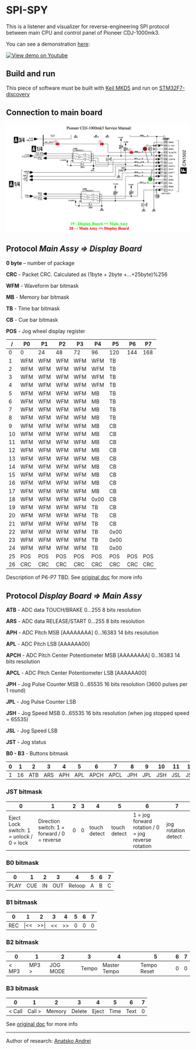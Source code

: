 # SPI-SPY

This is a listener and visualizer for reverse-engineering SPI protocol between main CPU and control panel of Pioneer CDJ-1000mk3.

You can see a demonstration [here](https://www.youtube.com/watch?v=yRItR1R8qdQ):

[![View demo on Youtube](https://img.youtube.com/vi/yRItR1R8qdQ/0.jpg)](https://www.youtube.com/watch?v=yRItR1R8qdQ)

## Build and run
This piece of software must be built with [Keil MKD5](http://www2.keil.com/mdk5/) and run on [STM32F7-discovery](http://www.st.com/en/evaluation-tools/32f746gdiscovery.html)

## Connection to main board

![rw](https://github.com/DjFix/spi-spy/blob/master/Doc/Schematics.png)


## Protocol *Main Assy => Display Board*

**0 byte** – number of package

**CRC** - Packet CRC. Calculated as (1byte + 2byte +…+25byte)%256

**WFM** - Waveform bar bitmask

**MB** - Memory bar bitmask

**TB** - Time bar bitmask

**CB** - Cue bar bitmask

**POS** - Jog wheel display register


| / | P0  | P1  | P2  | P3  |  P4  |  P5 |  P6 | P7  |
|---|-----|-----|-----|-----|------|-----|-----|-----|
| 0 | 0   | 24  | 48  | 72  | 96   | 120 | 144 | 168 |
| 1 | WFM | WFM | WFM | WFM | WFM  | TB  |     |     |
| 2 | WFM | WFM | WFM | WFM | WFM  | TB  |     |     |
| 3 | WFM | WFM | WFM | WFM | WFM  | TB  |     |     |
| 4 | WFM | WFM | WFM | WFM | WFM  | TB  |     |     |
| 5 | WFM | WFM | WFM | WFM | MB   | TB  |     |     |
| 6 | WFM | WFM | WFM | WFM | MB   | TB  |     |     |
| 7 | WFM | WFM | WFM | WFM | MB   | TB  |     |     |
| 8 | WFM | WFM | WFM | WFM | MB   | TB  |     |     |
| 9 | WFM | WFM | WFM | WFM | MB   | CB  |     |     |
|10 | WFM | WFM | WFM | WFM | MB   | CB  |     |     |
|11 | WFM | WFM | WFM | WFM | MB   | CB  |     |     |
|12 | WFM | WFM | WFM | WFM | MB   | CB  |     |     |
|13 | WFM | WFM | WFM | WFM | MB   | CB  |     |     |
|14 | WFM | WFM | WFM | WFM | MB   | CB  |     |     |
|15 | WFM | WFM | WFM | WFM | MB   | CB  |     |     |
|16 | WFM | WFM | WFM | WFM | MB   | CB  |     |     |
|17 | WFM | WFM | WFM | WFM | MB   | CB  |     |     |
|18 | WFM | WFM | WFM | WFM | 0x00 | CB  |     |     |
|19 | WFM | WFM | WFM | WFM | TB   | CB  |     |     |
|20 | WFM | WFM | WFM | WFM | TB   | CB  |     |     |
|21 | WFM | WFM | WFM | WFM | TB   | CB  |     |     |
|22 | WFM | WFM | WFM | WFM | TB   | 0x00|     |     |
|23 | WFM | WFM | WFM | WFM | TB   | 0x00|     |     |
|24 | WFM | WFM | WFM | WFM | TB   | 0x00|     |     |
|25 | POS | POS | POS | POS | POS  | POS | POS | POS |
|26 | CRC | CRC | CRC | CRC | CRC  | CRC | CRC | CRC |

Description of P6-P7 TBD. See [original doc](https://github.com/DjFix/spi-spy/blob/master/Doc/Reverse_Engineering_Pioneer_CDJ-1000_serial_protocol.pdf) for more info

## Protocol *Display Board => Main Assy*

**ATB** -  ADC data TOUCH/BRAKE 0…255 8 bits resolution

**ARS** - ADC data RELEASE/START 0…255 8 bits resolution

**APH** -  ADC Pitch MSB [AAAAAAAA] 0…16383 14 bits resolution

**APL** - ADC Pitch LSB [AAAAAA00]

**APCH** -  ADC Pitch Center Potentiometer MSB [AAAAAAAA] 0…16383 14 bits resolution

**APCL** - ADC Pitch Center Potentiometer LSB [AAAAAA00]

**JPH** -  Jog Pulse Counter MSB 0…65535 16 bits resolution (3600 pulses per 1 round)

**JPL** -  Jog Pulse Counter LSB

**JSH** -  Jog Speed MSB 0…65535 16 bits resolution (when jog stopped speed = 65535)

**JSL** - Jog Speed LSB

**JST** - Jog status

**B0 - B3** - Buttons bitmask

| 0 | 1 | 2 | 3 | 4 | 5 | 6 | 7 | 8 | 9 | 10 | 11 | 12 | 13 | 14 | 15 | 16 | 17 | 18 | 19 | 20 | 21 | 22 | 23 | 24 | 25 | 26 |
|---|---|---|---|---|---|---|---|---|---|----|----|----|----|----|----|----|----|----|----|----|----|----|----|----|----|----|
| 1    | 16   | ATB  | ARS  | APH  | APL  | APCH | APCL | JPH  | JPL  | JSH  | JSL  | JST  | 0x00 | B1   | 0x00 | B2   | B3   | B4   | CRC? | 241  | 100 | 118  | 0x00 | 0x00 | 0x00 | 0x00 |

### JST bitmask
| 0  | 1  | 2  | 3  |  4  |  5 |  6 | 7  |
|-----|-----|-----|-----|------|-----|-----|-----|
| Eject Lock switch: 1 = unlock / 0 = lock | Direction switch: 1 = forward / 0 = reverse  | 0 | 0 | touch detect | touch detect |  1 = jog forward rotation / 0 = jog reverse rotation | jog rotation detect |


### B0 bitmask
| 0  | 1  | 2  | 3  |  4  |  5 |  6 | 7  |
|-----|-----|-----|-----|------|-----|-----|-----|
| PLAY | CUE | IN | OUT | Reloop | A | B | C |

### B1 bitmask

| 0  | 1  | 2  | 3  |  4  |  5 |  6 | 7  |
|-----|-----|-----|-----|------|-----|-----|-----|
| REC | \|<< | \>\>\| | << | \>\> | 0 | 0 | 0 |

### B2 bitmask

| 0  | 1  | 2  | 3  |  4  |  5 |  6 | 7  |
|-----|-----|-----|-----|------|-----|-----|-----|
| < MP3  | MP3 \> | JOG MODE | Tempo | Master Tempo | Tempo Reset | 0 | 0 |

### B3 bitmask

| 0  | 1  | 2  | 3  |  4  |  5 |  6 | 7  |
|-----|-----|-----|-----|------|-----|-----|-----|
| < Call | Call \> | Memory | Delete | Eject | Time | Text | 0 |

See [original doc](https://github.com/DjFix/spi-spy/blob/master/Doc/Reverse_Engineering_Pioneer_CDJ-1000_serial_protocol.pdf) for more info

-------
Author of research: [Anatsko Andrei](https://github.com/djgreeb)
